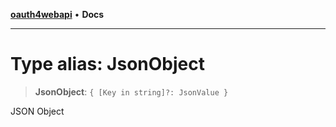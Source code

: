 [**oauth4webapi**](../README.md) • **Docs**

***

# Type alias: JsonObject

> **JsonObject**: `{ [Key in string]?: JsonValue }`

JSON Object
